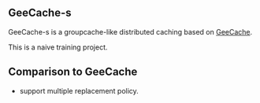 
## GeeCache-s

GeeCache-s is a groupcache-like distributed caching based on [GeeCache](https://github.com/geektutu/7days-golang?tab=readme-ov-file#distributed-cache---geecache).

This is a naive training project.

## Comparison to GeeCache

- support multiple replacement policy.

